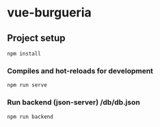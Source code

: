 # vue-burgueria

## Project setup
```
npm install
```

### Compiles and hot-reloads for development
```
npm run serve
```

### Run backend (json-server) /db/db.json 
```
npm run backend
```

